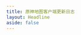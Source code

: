 ```yaml
---
title: 原神地图客户端更新日志
layout: Headline
aside: false
---
```


<script>
  if(!import.meta.env.SSR && window)
    window.location.href = `../blog/${import.meta.env.VITE_BLOG_CHANGELOG_WEB_EN_ID}`;
</script>
